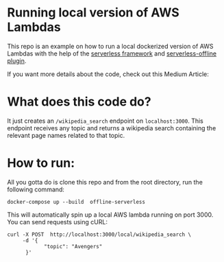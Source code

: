  # Running local version of AWS Lambdas
 
 This repo is an example on how to run a local dockerized version of AWS Lambdas with the help of the [serverless framework](https://www.serverless.com/) and [serverless-offline plugin](https://www.npmjs.com/package/serverless-offline).
 
 If you want more details about the code, check out this Medium Article: 
 
 # What does this code do?
 It just creates an `/wikipedia_search` endpoint on `localhost:3000`. This endpoint receives any topic and returns a wikipedia search containing the relevant page names related to that topic.  
 
 # How to run:

All you gotta do is clone this repo and from the root directory, run the following command:
 
`docker-compose up --build  offline-serverless`

This will automatically spin up a local AWS lambda running on port 3000. You can send requests using cURL:

```
curl -X POST  http://localhost:3000/local/wikipedia_search \
     -d '{
            "topic": "Avengers"
      }'
```
